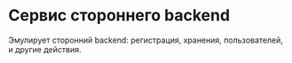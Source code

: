 # Сервис стороннего backend

Эмулирует сторонний backend: регистрация, хранения, пользователей, и другие действия.